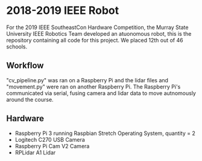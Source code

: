 # 2018-2019 IEEE Robot 
For the 2019 IEEE SoutheastCon Hardware Competition, the Murray State University IEEE Robotics Team developed an atuonomous robot, this is the repository containing all code for this project. We placed 12th out of 46 schools.

## Workflow
"cv_pipeline.py" was ran on a Raspberry Pi and the lidar files and "movement.py" were ran on another Raspberry Pi. The Raspberry Pi's communicated via serial, fusing camera and lidar data to move autnomously around the course. 

## Hardware
  * Raspberry Pi 3 running Raspbian Stretch Operating System, quantity = 2
  * Logitech C270 USB Camera
  * Raspberry Pi Cam V2 Camera
  * RPLidar A1 Lidar


